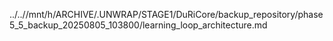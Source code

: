 ../..//mnt/h/ARCHIVE/.UNWRAP/STAGE1/DuRiCore/backup_repository/phase5_5_backup_20250805_103800/learning_loop_architecture.md